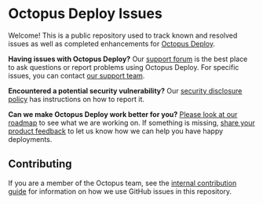 # Octopus Deploy Issues

Welcome! This is a public repository used to track known and resolved issues as well as completed enhancements for [Octopus Deploy](https://octopus.com).

**Having issues with Octopus Deploy?** Our [support forum](https://help.octopus.com/) is the best place to ask questions or report problems using Octopus Deploy. For specific issues, you can contact [our support team](support@octopus.com).

**Encountered a potential security vulnerability?** Our [security disclosure policy](https://octopus.com/security/disclosure) has instructions on how to report it.

**Can we make Octopus Deploy work better for you?** [Please look at our roadmap](https://roadmap.octopus.com/) to see what we are working on. If something is missing, [share your product feedback](https://roadmap.octopus.com/submit-idea) to let us know how we can help you have happy deployments.

## Contributing
If you are a member of the Octopus team, see the [internal contribution guide](docs/CONTRIBUTING.internal.md) for information on how we use GitHub issues in this repository.
